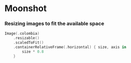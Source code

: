 # Moonshot

### Resizing images to fit the available space 

```swift
Image(.colombia)
    .resizable()
    .scaledToFit()
    .containerRelativeFrame(.horizontal) { size, axis in
        size * 0.8
    }
```

